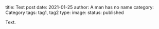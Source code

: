 title: Test post
date: 2021-01-25
author: A man has no name
category: Category
tags: tag1, tag2
type:
image:
status: published

Text.
